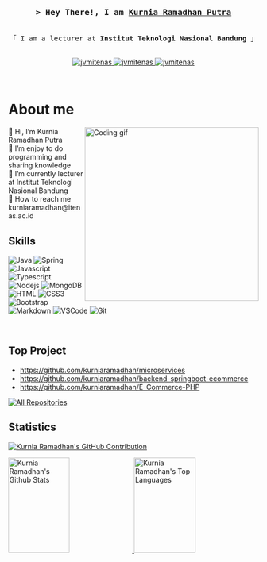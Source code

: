 <!-- Intro  -->
<h3 align="center">
        <samp>&gt; Hey There!, I am
                <b><a target="_blank" href="https://www.itenas.ac.id/brosur-program-studi/fti/program-studi-sistem-informasi/kurnia-ramadhan-putra-s-kom-m-t/">Kurnia Ramadhan Putra</a></b>
        </samp>
</h3>

<p align="center"> 
  <samp>
    <br>
    「 I am a lecturer at <b>Institut Teknologi Nasional Bandung</b> 」
    <br>
    <br>
  </samp>
</p>

<p align="center">
 <a href="https://dewacoding.wordpress.com/" target="blank">
  <img src="https://img.shields.io/badge/Website-DC143C?style=for-the-badge&logo=medium&logoColor=white" alt="jvmitenas" />
 </a>
 <a href="https://www.linkedin.com/in/kurniaramadhanputra/" target="_blank">
  <img src="https://img.shields.io/badge/LinkedIn-0077B5?style=for-the-badge&logo=linkedin&logoColor=white" alt="jvmitenas"/>
 </a>
 <a href="https://www.instagram.com/kramadhanputra/" target="_blank">
  <img src="https://img.shields.io/badge/Instagram-fe4164?style=for-the-badge&logo=instagram&logoColor=white" alt="jvmitenas" />
 </a> 
</p>
<br />

<!-- About Section -->
 # About me
 
<p>
  <img align="right" width="350" src="/assets/programmer.gif" alt="Coding gif" />
  👋 Hi, I’m Kurnia Ramadhan Putra <br/>
  👀 I’m enjoy to do programming and sharing knowledge <br/>
  🌱 I’m currently lecturer at Institut Teknologi Nasional Bandung <br/>
  📧 How to reach me kurniaramadhan@itenas.ac.id
</p>

## Skills

![Java](https://img.shields.io/badge/Java-F05032?style=for-the-badge&logo=java&logoColor=white)
![Spring](https://img.shields.io/badge/Spring-4EA94B?style=for-the-badge&logo=spring&logoColor=white)
![Javascript](https://img.shields.io/badge/Javascript-F0DB4F?style=for-the-badge&labelColor=black&logo=javascript&logoColor=F0DB4F)
![Typescript](https://img.shields.io/badge/Typescript-007acc?style=for-the-badge&labelColor=black&logo=typescript&logoColor=007acc)
![Nodejs](https://img.shields.io/badge/Nodejs-3C873A?style=for-the-badge&labelColor=black&logo=node.js&logoColor=3C873A)
![MongoDB](https://img.shields.io/badge/MongoDB-4EA94B?style=for-the-badge&logo=mongodb&logoColor=white)
![HTML](https://img.shields.io/badge/HTML5-E34F26?style=for-the-badge&logo=html5&logoColor=white)
![CSS3](https://img.shields.io/badge/CSS3-1572B6?style=for-the-badge&logo=css3&logoColor=white)
![Bootstrap](https://img.shields.io/badge/Bootstrap-563D7C?style=for-the-badge&logo=bootstrap&logoColor=white)
![Markdown](https://img.shields.io/badge/Markdown-000000?style=for-the-badge&logo=markdown&logoColor=white)
![VSCode](https://img.shields.io/badge/Visual_Studio-0078d7?style=for-the-badge&logo=visual%20studio&logoColor=white)
![Git](https://img.shields.io/badge/Git-F05032?style=for-the-badge&logo=git&logoColor=white)

<br/>

## Top Project
* https://github.com/kurniaramadhan/microservices
* https://github.com/kurniaramadhan/backend-springboot-ecommerce
* https://github.com/kurniaramadhan/E-Commerce-PHP

<p align="left">
  <a href="https://github.com/kurniaramadhan?tab=repositories" target="_blank"><img alt="All Repositories" title="All Repositories" src="https://img.shields.io/badge/-All%20Repos-2962FF?style=for-the-badge&logo=koding&logoColor=white"/></a>
</p>

## Statistics

<p align="left">
  <a href="https://github.com/kurniaramadhan">
    <img src="https://github-profile-summary-cards.vercel.app/api/cards/profile-details?username=kurniaramadhan&theme=radical" alt="Kurnia Ramadhan's GitHub Contribution"/>
  </a>
</p>

<a href="https://github.com/kurniaramadhan">
  <img alt="Kurnia Ramadhan's Github Stats" src="https://denvercoder1-github-readme-stats.vercel.app/api?username=kurniaramadhan&show_icons=true&count_private=true&theme=react&border_color=7F3FBF&bg_color=0D1117&title_color=F85D7F&icon_color=F8D866" height="192px" width="49.5%"/>
</a>
<a href="https://github.com/kurniaramadhan">
  <img alt="Kurnia Ramadhan's Top Languages" src="https://denvercoder1-github-readme-stats.vercel.app/api/top-langs/?username=kurniaramadhan&langs_count=8&layout=compact&theme=react&border_color=7F3FBF&bg_color=0D1117&title_color=F85D7F&icon_color=F8D866" height="192px" width="49.5%"/>
</a>

